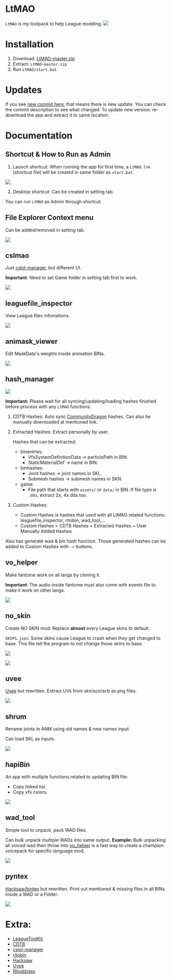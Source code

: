 # LtMAO
`LtMAO` is my toolpack to help League modding.
![](https://i.imgur.com/2V04RbW.png)

# Installation
1. Download: [LtMAO-master.zip](https://github.com/tarngaina/LtMAO/archive/refs/heads/master.zip)
2. Extract: `LtMAO-master.zip`
3. Run `LtMAO/start.bat`

# Updates
If you see [new commit here](https://github.com/tarngaina/LtMAO/commits/master), that means there is new update. You can check the commit description to see what changed.
To update new version: re-download the app and extract it to same location.

# Documentation
## Shortcut & How to Run as Admin
1. Launch shortcut: When running the app for first time, a `LtMAO.lnk` (shortcut file) will be created in same folder as `start.bat`.

![](https://i.imgur.com/YRsKEVm.png)

2. Desktop shortcut: Can be created in setting tab.

 You can run `LtMAO` as Admin through shortcut.

## File Explorer Context menu
Can be added/removed in setting tab.

![](https://i.imgur.com/LVJ2Cfw.png)

## cslmao
Just [cslol-manager](https://github.com/LeagueToolkit/cslol-manager), but different UI.

**Important**: Need to set Game folder in setting tab first to work.

![](https://i.imgur.com/EwbPaQW.png)

## leaguefile_inspector
View League files infomations.

![](https://i.imgur.com/2w9yyKH.png)

## animask_viewer
Edit MaskData's weights inside animation BINs.

![](https://i.imgur.com/a0x8dQE.png)

## hash_manager
![](https://i.imgur.com/yki9fTP.png)

**Important:** Please wait for all syncing/updating/loading hashes finished before process with any `LtMAO` functions.
1. CDTB Hashes: Auto sync [CommunityDragon](https://github.com/CommunityDragon/CDTB/tree/master/cdragontoolbox) hashes. Can also be manually downloaded at mentioned link. 
2. Extracted Hashes: Extract personally by user.
    
    Hashes that can be extracted:
    - binentries:
        - VfxSystemDefinitionData -> particlePath in BIN.
        - StaticMaterialDef -> name in BIN.
    - binhashes: 
        - Joint hashes -> joint names in SKL.
        - Submesh hashes -> submesh names in SKN.
    - game:
        - File path that starts with `assets/` or `data/` in BIN. If file type is `.dds`, extract 2x, 4x dds too.
3. Custom Hashes:
    - Custom Hashes is hashes that used with all LtMAO related functions: leaguefile_inspector, ritobin, wad_tool,...
    - Custom Hashes = CDTB Hashes + Extracted Hashes + User Manually Added Hashes

Also has generate wad & bin hash function. Those generated hashes can be added to Custom Hashes with `->` buttons.
## vo_helper
Make fantome work on all langs by cloning it.

**Important**: The audio inside fantome must also come with events file to make it work on other langs.

![](https://i.imgur.com/YEafCGc.png)

## no_skin
Create NO SKIN mod: Replace **almost** every League skins to default.

`SKIPS.json`: Some skins cause League to crash when they get changed to base. This file tell the program to not change those skins to base.

![](https://i.imgur.com/wONCNnj.png)

![](https://i.imgur.com/AfQyzFN.png)


## uvee
[Uvee](https://github.com/LeagueToolkit/Uvee) but rewritten.
Extract UVs from skn/sco/scb as png files.

![](https://i.imgur.com/c9FZz8C.png)

## shrum
Rename joints in ANM using old names & new names input.

Can load SKL as inputs.

![](https://i.imgur.com/eOAOkbX.png)

## hapiBin
An app with multiple functions related to updating BIN file:
- Copy linked list.
- Copy vfx colors.


![](https://i.imgur.com/drwAGZI.png)

## wad_tool
Simple tool to unpack, pack WAD files.

Can bulk unpack multiple WADs into same output. 
**Example:** Bulk unpacking all voiced wad then throw into [vo_helper](https://github.com/tarngaina/LtMAO#vo_helper) is a fast way to create a champion voicepack for specific language mod.

![](https://i.imgur.com/bMV57O7.png)


## pyntex
[Hacksaw/bintex](https://github.com/TheMartynasXS/Hacksaw) but rewritten.
Print out mentioned & missing files in all BINs inside a WAD or a Folder.

![](https://i.imgur.com/Tj5GPV6.png)

# Extra:
- [LeagueToolKit](https://github.com/LeagueToolkit/LeagueToolkit)
- [CDTB](https://github.com/CommunityDragon/CDTB)
- [cslol-manager](https://github.com/LeagueToolkit/cslol-manager)
- [ritobin](https://github.com/moonshadow565/ritobin)
- [Hacksaw](https://github.com/TheMartynasXS/Hacksaw)
- [Uvee](https://github.com/LeagueToolkit/Uvee)
- [Ritoddstex](https://github.com/Morilli/Ritoddstex)